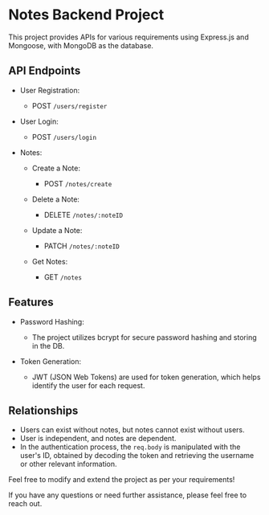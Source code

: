 # Notes Backend Project

This project provides APIs for various requirements using Express.js and Mongoose, with MongoDB as the database.

## API Endpoints

- User Registration:
  - POST `/users/register`

- User Login:
  - POST `/users/login`

- Notes:
  - Create a Note:
    - POST `/notes/create`

  - Delete a Note:
    - DELETE `/notes/:noteID`

  - Update a Note:
    - PATCH `/notes/:noteID`

  - Get Notes:
    - GET `/notes`

## Features

- Password Hashing:
  - The project utilizes bcrypt for secure password hashing and storing in the DB.

- Token Generation:
  - JWT (JSON Web Tokens) are used for token generation, which helps identify the user for each request.

## Relationships

- Users can exist without notes, but notes cannot exist without users.
- User is independent, and notes are dependent.
- In the authentication process, the `req.body` is manipulated with the user's ID, obtained by decoding the token and retrieving the username or other relevant information.

Feel free to modify and extend the project as per your requirements!

If you have any questions or need further assistance, please feel free to reach out.
